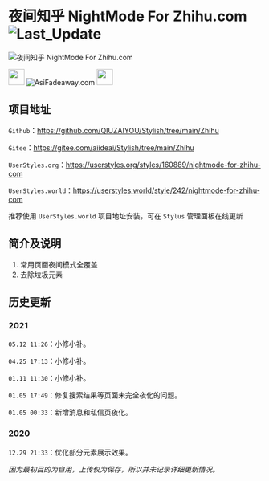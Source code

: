# 夜间知乎 NightMode For Zhihu.com ![Last_Update](https://img.shields.io/badge/%E6%9C%80%E5%90%8E%E6%9B%B4%E6%96%B0-2022.01.08-blue)

![夜间知乎 NightMode For Zhihu.com](https://www.asifadeaway.com/Stylish/zhihu/StylishCover.png)

<img src="https://camo.githubusercontent.com/3177a12d6dac9a08032f768208bde1cc65437e2fe48b102969255eb7ff5b7512/68747470733a2f2f7777772e61736966616465617761792e636f6d2f696d616765732f66617669636f6e2e737667" width="32" height="32"> ![AsiFadeaway.com](https://www.asifadeaway.com/imgs/Logo.png) <img src="https://camo.githubusercontent.com/3177a12d6dac9a08032f768208bde1cc65437e2fe48b102969255eb7ff5b7512/68747470733a2f2f7777772e61736966616465617761792e636f6d2f696d616765732f66617669636f6e2e737667" width="32" height="32">

## 项目地址

`Github`：<https://github.com/QIUZAIYOU/Stylish/tree/main/Zhihu>

`Gitee`：<https://gitee.com/aiideai/Stylish/tree/main/Zhihu>

`UserStyles.org`：<https://userstyles.org/styles/160889/nightmode-for-zhihu-com>

`UserStyles.world`：<https://userstyles.world/style/242/nightmode-for-zhihu-com>

推荐使用 `UserStyles.world` 项目地址安装，可在 `Stylus` 管理面板在线更新

## 简介及说明

1. 常用页面夜间模式全覆盖
2. 去除垃圾元素

## 历史更新

### 2021

`05.12 11:26`：小修小补。

`04.25 17:13`：小修小补。

`01.11 11:30`：小修小补。

`01.05 17:49`：修复搜索结果等页面未完全夜化的问题。

`01.05 00:33`：新增消息和私信页夜化。

### 2020

`12.29 21:33`：优化部分元素展示效果。

*因为最初目的为自用，上传仅为保存，所以并未记录详细更新情况。*
